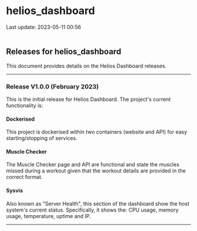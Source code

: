 # helios_dashboard

Last update: 2023-05-11 00:56
<br><br>

## Releases for helios_dashboard
This document provides details on the Helios Dashboard releases.

---

### Release V1.0.0 (February 2023)
This is the initial release for Helios Dashboard. The project's current functionality is:

#### Dockerised
This project is dockerised within two containers (website and API) for easy starting/stopping of services.

#### Muscle Checker
The Muscle Checker page and API are functional and state the muscles missed during a workout given that the workout details are provided in the correct format.

#### Sysvis
Also known as "Server Health", this section of the dashboard show the host system's current status. Specifically, it shows the: CPU usage, memory usage, temperature, uptime and IP.

---
